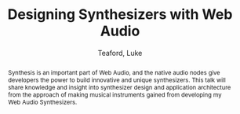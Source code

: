 --- 
  title: "Designing Synthesizers with Web Audio" 
  abstract: "Synthesis is an important part of Web Audio, and the native audio nodes give developers the power to build innovative and unique synthesizers. This talk will share knowledge and insight into synthesizer design and application architecture from the approach of making musical instruments gained from developing my Web Audio Synthesizers." 
  address: "Atlanta, Georgia" 
  author: "Teaford, Luke" 
  booktitle: "Proceedings of the International Web Audio Conference" 
  editor: "Freeman, Jason and Lerch, Alexander and Paradis, Matthew" 
  month: "Proceedings of the International Web Audio Conference"
  pages: "43230" 
  publisher: "Georgia Tech" 
  series: "WAC '16"
  type: "Talk"  
  year: "2016" 
  id: "2016_EA_35" 
  tags: year2016 
  pdflink: /_data/papers/pdf/2016/2016_35.pdf
  ISSN: Can't find it!
---